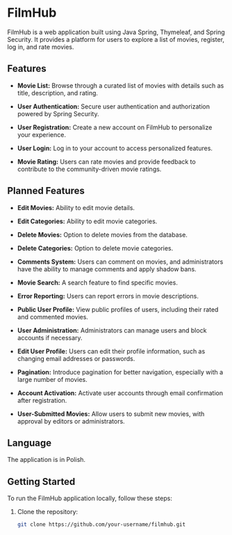 # FilmHub

FilmHub is a web application built using Java Spring, Thymeleaf, and Spring Security. It provides a platform for users to explore a list of movies, register, log in, and rate movies.

## Features

- **Movie List:** Browse through a curated list of movies with details such as title, description, and rating.

- **User Authentication:** Secure user authentication and authorization powered by Spring Security.

- **User Registration:** Create a new account on FilmHub to personalize your experience.

- **User Login:** Log in to your account to access personalized features.

- **Movie Rating:** Users can rate movies and provide feedback to contribute to the community-driven movie ratings.

## Planned Features

- **Edit Movies:** Ability to edit movie details.

- **Edit Categories:** Ability to edit movie categories.

- **Delete Movies:** Option to delete movies from the database.

- **Delete Categories:** Option to delete movie categories.

- **Comments System:** Users can comment on movies, and administrators have the ability to manage comments and apply shadow bans.

- **Movie Search:** A search feature to find specific movies.

- **Error Reporting:** Users can report errors in movie descriptions.

- **Public User Profile:** View public profiles of users, including their rated and commented movies.

- **User Administration:** Administrators can manage users and block accounts if necessary.

- **Edit User Profile:** Users can edit their profile information, such as changing email addresses or passwords.

- **Pagination:** Introduce pagination for better navigation, especially with a large number of movies.

- **Account Activation:** Activate user accounts through email confirmation after registration.

- **User-Submitted Movies:** Allow users to submit new movies, with approval by editors or administrators.

## Language

The application is in Polish.

## Getting Started

To run the FilmHub application locally, follow these steps:

1. Clone the repository:

   ```bash
   git clone https://github.com/your-username/filmhub.git
